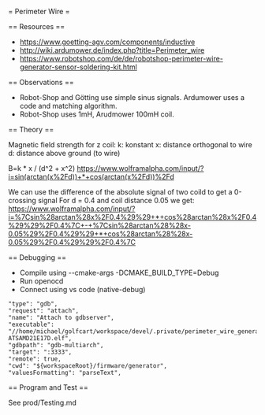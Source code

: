 

= Perimeter Wire =


== Resources == 

 * https://www.goetting-agv.com/components/inductive
 * http://wiki.ardumower.de/index.php?title=Perimeter_wire
 * https://www.robotshop.com/de/de/robotshop-perimeter-wire-generator-sensor-soldering-kit.html

== Observations ==
 * Robot-Shop and Götting use simple sinus signals. Ardumower uses a code and matching algorithm.
 * Robot-Shop uses 1mH, Arudmower 100mH coil.


== Theory ==

Magnetic field strength for z coil:
k: konstant
x: distance orthogonal to wire
d: distance above ground (to wire)

B=k * x / (d^2 + x^2)
https://www.wolframalpha.com/input/?i=sin(arctan(x%2Fd))+*+cos(arctan(x%2Fd))%2Fd

We can use the difference of the absolute signal of two coild to get a 0-crossing signal
For d = 0.4 and coil distance 0.05 we get:
https://www.wolframalpha.com/input/?i=%7Csin%28arctan%28x%2F0.4%29%29+*+cos%28arctan%28x%2F0.4%29%29%2F0.4%7C+-+%7Csin%28arctan%28%28x-0.05%29%2F0.4%29%29+*+cos%28arctan%28%28x-0.05%29%2F0.4%29%29%2F0.4%7C


== Debugging ==

* Compile using --cmake-args -DCMAKE_BUILD_TYPE=Debug
* Run openocd
* Connect using vs code (native-debug)

```
"type": "gdb",
"request": "attach",
"name": "Attach to gdbserver",
"executable": "//home/michael/golfcart/workspace/devel/.private/perimeter_wire_generator_firmware/lib/perimeter_wire_generator_firmware/firmware-ATSAMD21E17D.elf",
"gdbpath": "gdb-multiarch",
"target": ":3333",
"remote": true,
"cwd": "${workspaceRoot}/firmware/generator",
"valuesFormatting": "parseText",
```

== Program and Test ==

See prod/Testing.md